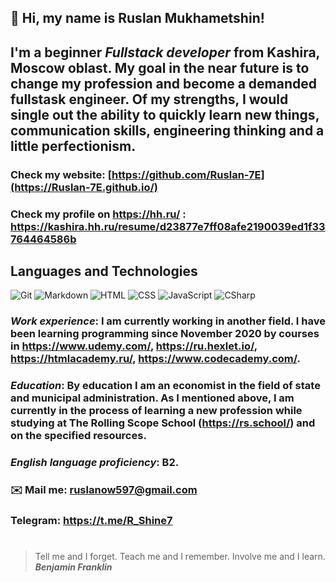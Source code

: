 ## 👋 Hi, my name is **Ruslan Mukhametshin**!
## I'm a beginner *Fullstack developer* from Kashira, Moscow oblast. My goal in the near future is to change my profession and become a demanded fullstask engineer. Of my strengths, I would single out the ability to quickly learn new things, communication skills, engineering thinking and a little perfectionism.
### Check my website: [https://github.com/Ruslan-7E](https://Ruslan-7E.github.io/)
### Check my profile on https://hh.ru/ : https://kashira.hh.ru/resume/d23877e7ff08afe2190039ed1f33764464586b
## Languages and Technologies
![Git](https://img.shields.io/badge/-Git-090909?style=for-the-badge&logo=git)
![Markdown](https://img.shields.io/badge/-Markdown-090909?style=for-the-badge&logo=markdown)
![HTML](https://img.shields.io/badge/-HTML-090909?style=for-the-badge&logo=html5)
![CSS](https://img.shields.io/badge/-CSS-090909?style=for-the-badge&logo=css3)
![JavaScript](https://img.shields.io/badge/-JavaScript-090909?style=for-the-badge&logo=JavaScript)
![CSharp](https://img.shields.io/badge/-CSharp-090909?style=for-the-badge&logo=C-Sharp)
### *Work experience*: I am currently working in another field. I have been learning programming since November 2020 by courses in https://www.udemy.com/, https://ru.hexlet.io/, https://htmlacademy.ru/, https://www.codecademy.com/.
### *Education*: By education I am an economist in the field of state and municipal administration. As I mentioned above, I am currently in the process of learning a new profession while studying at The Rolling Scope School (https://rs.school/) and on the specified resources.
### *English language proficiency*: B2.
### :envelope: Mail me: ruslanow597@gmail.com
### Telegram: https://t.me/R_Shine7
#
> Tell me and I forget. Teach me and I remember. Involve me and I learn. <br/>
> ***Benjamin Franklin***
